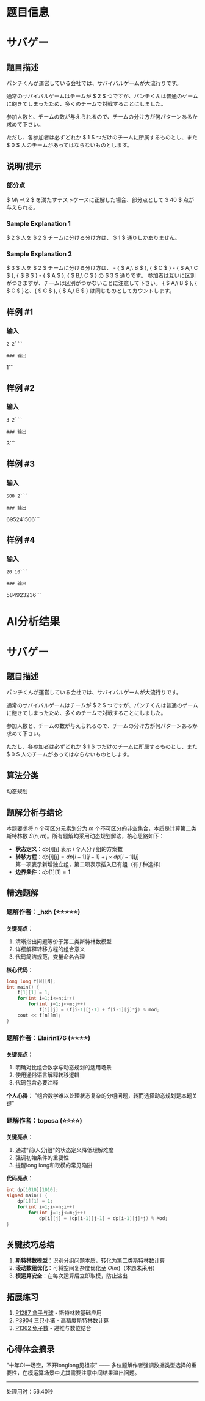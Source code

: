 # 题目信息

# サバゲー

## 题目描述

[problemUrl]: https://atcoder.jp/contests/donuts-live2014/tasks/donuts_live2014_4

パンチくんが運営している会社では、サバイバルゲームが大流行りです。

通常のサバイバルゲームはチームが $ 2 $ つですが、パンチくんは普通のゲームに飽きてしまったため、多くのチームで対戦することにしました。

参加人数と、チームの数が与えられるので、チームの分け方が何パターンあるか求めて下さい。

ただし、各参加者は必ずどれか $ 1 $ つだけのチームに所属するものとし、また $ 0 $ 人のチームがあってはならないものとします。

## 说明/提示

### 部分点

$ M\ =\ 2 $ を満たすテストケースに正解した場合、部分点として $ 40 $ 点が与えられる。

### Sample Explanation 1

$ 2 $ 人を $ 2 $ チームに分ける分け方は、 $ 1 $ 通りしかありません。

### Sample Explanation 2

$ 3 $ 人を $ 2 $ チームに分ける分け方は、 - { $ A,\ B $ }, { $ C $ } - { $ A,\ C $ }, { $ B $ } - { $ A $ }, { $ B,\ C $ } の $ 3 $ 通りです。 参加者は互いに区別がつきますが、チームは区別がつかないことに注意して下さい。 { $ A,\ B $ }, { $ C $ }と、{ $ C $ }, { $ A,\ B $ } は同じものとしてカウントします。

## 样例 #1

### 输入

```
2 2```

### 输出

```
1```

## 样例 #2

### 输入

```
3 2```

### 输出

```
3```

## 样例 #3

### 输入

```
500 2```

### 输出

```
695241506```

## 样例 #4

### 输入

```
20 10```

### 输出

```
584923236```

# AI分析结果



# サバゲー

## 题目描述

パンチくんが運営している会社では、サバイバルゲームが大流行りです。

通常のサバイバルゲームはチームが $ 2 $ つですが、パンチくんは普通のゲームに飽きてしまったため、多くのチームで対戦することにしました。

参加人数と、チームの数が与えられるので、チームの分け方が何パターンあるか求めて下さい。

ただし、各参加者は必ずどれか $ 1 $ つだけのチームに所属するものとし、また $ 0 $ 人のチームがあってはならないものとします。

## 算法分类
动态规划

## 题解分析与结论

本题要求将 $n$ 个可区分元素划分为 $m$ 个不可区分的非空集合，本质是计算第二类斯特林数 $S(n,m)$。所有题解均采用动态规划解法，核心思路如下：

- **状态定义**：$dp[i][j]$ 表示 $i$ 个人分 $j$ 组的方案数
- **转移方程**：$dp[i][j] = dp[i-1][j-1] + j \times dp[i-1][j]$  
  第一项表示新增独立组，第二项表示插入已有组（有 $j$ 种选择）
- **边界条件**：$dp[1][1] = 1$

## 精选题解

### 题解作者：_hxh (⭐⭐⭐⭐⭐)
**关键亮点**：
1. 清晰指出问题等价于第二类斯特林数模型
2. 详细解释转移方程的组合意义
3. 代码简洁规范，变量命名合理

**核心代码**：
```cpp
long long f[N][N];
int main() {
    f[1][1] = 1;
    for(int i=1;i<=n;i++)
        for(int j=1;j<=m;j++)
            f[i][j] = (f[i-1][j-1] + f[i-1][j]*j) % mod;
    cout << f[n][m];
}
```

### 题解作者：Elairin176 (⭐⭐⭐⭐)
**关键亮点**：
1. 明确对比组合数学与动态规划的适用场景
2. 使用通俗语言解释转移逻辑
3. 代码包含必要注释

**个人心得**：
"组合数学难以处理状态复杂的分组问题，转而选择动态规划是本题关键"

### 题解作者：topcsa (⭐⭐⭐⭐)
**关键亮点**：
1. 通过"前i人分j组"的状态定义降低理解难度
2. 强调初始条件的重要性
3. 提醒long long和取模的常见陷阱

**代码亮点**：
```cpp
int dp[1010][1010];
signed main() {
    dp[1][1] = 1; 
    for(int i=1;i<=n;i++)
        for(int j=1;j<=m;j++)
            dp[i][j] = (dp[i-1][j-1] + dp[i-1][j]*j) % Mod;
}
```

## 关键技巧总结
1. **斯特林数模型**：识别分组问题本质，转化为第二类斯特林数计算
2. **滚动数组优化**：可将空间复杂度优化至 $O(m)$（本题未采用）
3. **模运算安全**：在每次运算后立即取模，防止溢出

## 拓展练习
1. [P1287 盒子与球](https://www.luogu.com.cn/problem/P1287) - 斯特林数基础应用
2. [P3904 三只小猪](https://www.luogu.com.cn/problem/P3904) - 高精度斯特林数计算
3. [P1362 兔子数](https://www.luogu.com.cn/problem/P1362) - 递推与数位结合

## 心得体会摘录
"十年OI一场空，不开longlong见祖宗" —— 多位题解作者强调数据类型选择的重要性，在模运算场景中尤其需要注意中间结果溢出问题。

---
处理用时：56.40秒